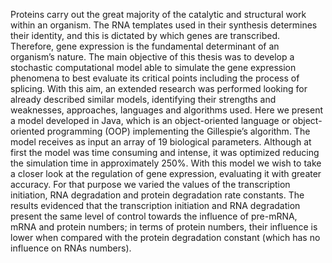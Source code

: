 Proteins carry out the great majority of the catalytic and structural work within
an organism. The RNA templates used in their synthesis determines their identity, and
this is dictated by which genes are transcribed. Therefore, gene expression is the
fundamental determinant of an organism’s nature.
The main objective of this thesis was to develop a stochastic computational
model able to simulate the gene expression phenomena to best evaluate its critical
points including the process of splicing. With this aim, an extended research was
performed looking for already described similar models, identifying their strengths and
weaknesses, approaches, languages and algorithms used.
Here we present a model developed in Java, which is an object-oriented
language or object-oriented programming (OOP) implementing the Gillespie’s
algorithm. The model receives as input an array of 19 biological parameters. Although
at first the model was time consuming and intense, it was optimized reducing the
simulation time in approximately 250%.
With this model we wish to take a closer look at the regulation of gene
expression, evaluating it with greater accuracy. For that purpose we varied the values
of the transcription initiation, RNA degradation and protein degradation rate constants.
The results evidenced that the transcription initiation and RNA degradation present the
same level of control towards the influence of pre-mRNA, mRNA and protein numbers;
in terms of protein numbers, their influence is lower when compared with the protein
degradation constant (which has no influence on RNAs numbers). 